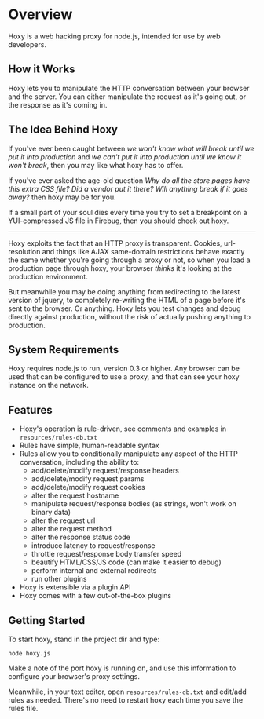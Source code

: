 Overview
========

Hoxy is a web hacking proxy for node.js, intended for use by web developers.

How it Works
------------

Hoxy lets you to manipulate the HTTP conversation between your browser and the server. You can either manipulate the request as it's going out, or the response as it's coming in.

The Idea Behind Hoxy
--------------------

If you've ever been caught between *we won't know what will break until we put it into production* and *we can't put it into production until we know it won't break*, then you may like what hoxy has to offer.

If you've ever asked the age-old question *Why do all the store pages have this extra CSS file? Did a vendor put it there? Will anything break if it goes away?* then hoxy may be for you.

If a small part of your soul dies every time you try to set a breakpoint on a YUI-compressed JS file in Firebug, then you should check out hoxy.

---------------

Hoxy exploits the fact that an HTTP proxy is transparent. Cookies, url-resolution and things like AJAX same-domain restrictions behave exactly the same whether you're going through a proxy or not, so when you load a production page through hoxy, your browser *thinks* it's looking at the production environment.

But meanwhile you may be doing anything from redirecting to the latest version of jquery, to completely re-writing the HTML of a page before it's sent to the browser. Or anything. Hoxy lets you test changes and debug directly against production, without the risk of actually pushing anything to production.

System Requirements
--------------------

Hoxy requires node.js to run, version 0.3 or higher. Any browser can be used that can be configured to use a proxy, and that can see your hoxy instance on the network.

Features
--------

* Hoxy's operation is rule-driven, see comments and examples in `resources/rules-db.txt`
* Rules have simple, human-readable syntax
* Rules allow you to conditionally manipulate any aspect of the HTTP conversation, including the ability to:
    * add/delete/modify request/response headers
    * add/delete/modify request params
    * add/delete/modify request cookies
    * alter the request hostname
    * manipulate request/response bodies (as strings, won't work on binary data)
    * alter the request url
    * alter the request method
    * alter the response status code
    * introduce latency to request/response
    * throttle request/response body transfer speed
    * beautify HTML/CSS/JS code (can make it easier to debug)
    * perform internal and external redirects
    * run other plugins
* Hoxy is extensible via a plugin API
* Hoxy comes with a few out-of-the-box plugins

Getting Started
---------------

To start hoxy, stand in the project dir and type:

    node hoxy.js

Make a note of the port hoxy is running on, and use this information to configure your browser's proxy settings.

Meanwhile, in your text editor, open `resources/rules-db.txt` and edit/add rules as needed. There's no need to restart hoxy each time you save the rules file.
